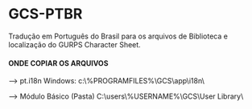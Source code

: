 # GCS-PTBR
Tradução em Português do Brasil para os arquivos de Biblioteca e localização do GURPS Character Sheet.

#### ONDE COPIAR OS ARQUIVOS ####

--> pt.i18n
Windows:
c:\\%PROGRAMFILES%\GCS\app\i18n\

--> Módulo Básico (Pasta)
C:\users\\%USERNAME%\GCS\User Library\
